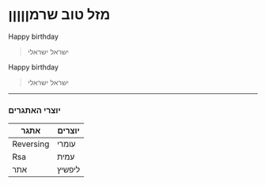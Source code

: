 # מזל טוב שרמןןןןן


Happy birthday
> ישראל ישראלי

Happy birthday
> ישראל ישראלי

------

### יוצרי האתגרים

אתגר | יוצרים
-----|-----
Reversing | עומרי
Rsa | עמית
אתר | ליפשיץ
